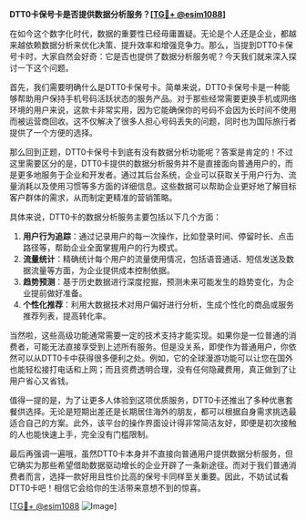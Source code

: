 **DTT0卡保号卡是否提供数据分析服务？[[TG💪+ @esim1088](https://t.me/s/esim1088)]**

在如今这个数字化时代，数据的重要性已经毋庸置疑。无论是个人还是企业，都越来越依赖数据分析来优化决策、提升效率和增强竞争力。那么，当提到DTT0卡保号卡时，大家自然会好奇：它是否也提供了数据分析服务呢？今天我们就来深入探讨一下这个问题。

首先，我们需要明确什么是DTT0卡保号卡。简单来说，DTT0卡保号卡是一种能够帮助用户保持手机号码活跃状态的服务产品。对于那些经常需要更换手机或网络环境的用户来说，这款卡非常实用，因为它能确保你的号码不会因为长时间不使用而被运营商回收。这不仅解决了很多人担心号码丢失的问题，同时也为国际旅行者提供了一个方便的选择。

那么回到正题，DTT0卡保号卡到底有没有数据分析功能呢？答案是肯定的！不过这里需要区分的是，DTT0卡提供的数据分析服务并不是直接面向普通用户的，而是更多地服务于企业和开发者。通过其后台系统，企业可以获取关于用户行为、流量消耗以及使用习惯等多方面的详细信息。这些数据可以帮助企业更好地了解目标客户群体的需求，从而制定更精准的营销策略。

具体来说，DTT0卡的数据分析服务主要包括以下几个方面：

1. **用户行为追踪**：通过记录用户的每一次操作，比如登录时间、停留时长、点击路径等，帮助企业全面掌握用户的行为模式。
2. **流量统计**：精确统计每个用户的流量使用情况，包括语音通话、短信发送及数据流量等方面，为企业提供成本控制依据。
3. **趋势预测**：基于历史数据进行深度挖掘，预测未来可能发生的趋势变化，为企业提前做好准备。
4. **个性化推荐**：利用大数据技术对用户偏好进行分析，生成个性化的商品或服务推荐列表，提高转化率。

当然啦，这些高级功能通常需要一定的技术支持才能实现。如果你是一位普通的消费者，可能无法直接享受到上述所有服务。但是没关系，即使作为普通用户，你依然可以从DTT0卡中获得很多便利之处。例如，它的全球漫游功能可以让您在国外也能轻松接打电话和上网；而且资费透明合理，没有任何隐藏费用，真正做到了让用户省心又省钱。

值得一提的是，为了让更多人体验到这项优质服务，DTT0卡还推出了多种优惠套餐供选择。无论是短期出差还是长期居住海外的朋友，都可以根据自身需求挑选最适合自己的方案。此外，该平台的操作界面设计得非常简洁友好，即便是初次接触的人也能快速上手，完全没有门槛限制。

最后再强调一遍哦，虽然DTT0卡本身并不直接向普通用户提供数据分析服务，但它确实为那些希望借助数据驱动增长的企业开辟了一条新途径。而对于我们普通消费者而言，选择一款好用且性价比高的保号卡同样至关重要。因此，不妨试试看DTT0卡吧！相信它会给你的生活带来意想不到的惊喜。

[[TG💪+ @esim1088](https://t.me/s/esim1088) ![Image](https://i.postimg.cc/4NQfJmqS/Snipaste-2025-05-13-00-14-12.png)]